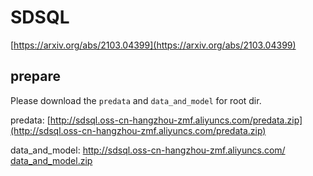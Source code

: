 # SDSQL

[https://arxiv.org/abs/2103.04399](https://arxiv.org/abs/2103.04399)


## prepare

Please download the `predata` and `data_and_model` for root dir.

predata: [http://sdsql.oss-cn-hangzhou-zmf.aliyuncs.com/predata.zip](http://sdsql.oss-cn-hangzhou-zmf.aliyuncs.com/predata.zip)

data_and_model: [http://sdsql.oss-cn-hangzhou-zmf.aliyuncs.com/       data_and_model.zip](http://sdsql.oss-cn-hangzhou-zmf.aliyuncs.com/data_and_model.zip)



